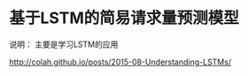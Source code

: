 # 基于LSTM的简易请求量预测模型

  说明： 主要是学习LSTM的应用

  http://colah.github.io/posts/2015-08-Understanding-LSTMs/

